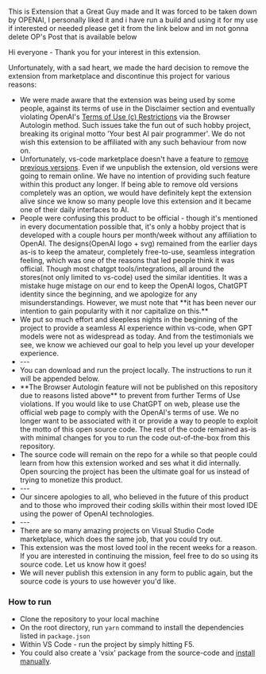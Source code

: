 This is Extension that a Great Guy made and It was forced to be taken down by OPENAI, I personally liked it and i have run a build and using it for my use if interested or needed please get it from the link below and im not gonna delete OP's Post that is available below


<p>
  Hi everyone - Thank you for your interest in this extension.

Unfortunately, with a sad heart, we made the hard decision to remove the extension from marketplace and discontinue this project for various reasons:

</p>
<ul>
  <li>We were made aware that the extension was being used by some people, against its terms of use in the Disclaimer section and eventually violating OpenAI's <a href="https://openai.com/policies/terms-of-use">Terms of Use (c) Restrictions</a> via the Browser Autologin method. Such issues take the fun out of such hobby project, breaking its original motto 'Your best AI pair programmer'. We do not wish this extension to be affiliated with any such behaviour from now on.</li>
  <li>Unfortunately, vs-code marketplace doesn't have a feature to <a href="https://github.com/microsoft/vsmarketplace/issues/235">remove previous versions</a>. Even if we unpublish the extension, old versions were going to remain online. We have no intention of providing such feature within this product any longer. If being able to remove old versions completely was an option, we would have definitely kept the extension alive since we know so many people love this extension and it became one of their daily interfaces to AI.</li>
  <li>People were confusing this product to be official - though it's mentioned in every documentation possible that, it's only a hobby project that is developed with a couple hours per month/week without any affiliation to OpenAI. The designs(OpenAI logo + svg) remained from the earlier days as-is to keep the amateur, completely free-to-use, seamless integration feeling, which was one of the reasons that led people think it was official. Though most chatgpt tools/integrations, all around the stores(not only limited to vs-code) used the similar identities. It was a mistake huge mistage on our end to keep the OpenAI logos, ChatGPT identity since the beginning, and we apologize for any misunderstandings. However, we must note that **it has been never our intention to gain popularity with it nor capitalize on this.**</li>
  <li>We put so much effort and sleepless nights in the beginning of the project to provide a seamless AI experience within vs-code, when GPT models were not as widespread as today. And from the testimonials we see, we know we achieved our goal to help you level up your developer experience.</li>
  <li>---</li>
  <li>You can download and run the project locally. The instructions to run it will be appended below.</li>
  <li>**The Browser Autologin feature will not be published on this repository due to reasons listed above** to prevent from further Terms of Use violations. If you would like to use ChatGPT on web, please use the official web page to comply with the OpenAI's terms of use. We no longer want to be associated with it or provide a way to people to exploit the motto of this open source code. The rest of the code remained as-is with minimal changes for you to run the code out-of-the-box from this repository.</li>
  <li>The source code will remain on the repo for a while so that people could learn from how this extension worked and ses what it did internally. Open sourcing the project has been the ultimate goal for us instead of trying to monetize this product.</li>
  <li>---</li>
  <li>Our sincere apologies to all, who believed in the future of this product and to those who improved their coding skills within their most loved IDE using the power of OpenAI technologies.</li>
  <li>---</li>
  <li>There are so many amazing projects on Visual Studio Code marketplace, which does the same job, that you could try out.</li>
  <li>This extension was the most loved tool in the recent weeks for a reason. If you are interested in continuing the mission, feel free to do so using its source code. Let us know how it goes!</li>
  <li>We will never publish this extension in any form to public again, but the source code is yours to use however you'd like.</li>
</ul>

### How to run

- Clone the repository to your local machine
- On the root directory, run `yarn` command to install the dependencies listed in `package.json`
- Within VS Code - run the project by simply hitting F5.
- You could also create a 'vsix' package from the source-code and <a href="https://code.visualstudio.com/docs/editor/extension-marketplace#_install-from-a-vsix">install manually</a>.
